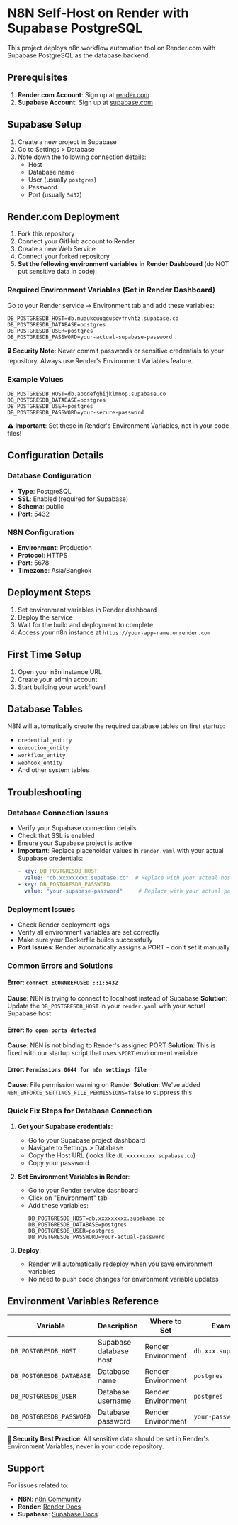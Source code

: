 # N8N Self-Host on Render with Supabase PostgreSQL

This project deploys n8n workflow automation tool on Render.com with Supabase PostgreSQL as the database backend.

## Prerequisites

1. **Render.com Account**: Sign up at [render.com](https://render.com)
2. **Supabase Account**: Sign up at [supabase.com](https://supabase.com)

## Supabase Setup

1. Create a new project in Supabase
2. Go to Settings > Database
3. Note down the following connection details:
   - Host
   - Database name
   - User (usually `postgres`)
   - Password
   - Port (usually `5432`)

## Render.com Deployment

1. Fork this repository
2. Connect your GitHub account to Render
3. Create a new Web Service
4. Connect your forked repository
5. **Set the following environment variables in Render Dashboard** (do NOT put sensitive data in code):

### Required Environment Variables (Set in Render Dashboard)

Go to your Render service → Environment tab and add these variables:

```
DB_POSTGRESDB_HOST=db.muaukcuuqquscvfnvhtz.supabase.co
DB_POSTGRESDB_DATABASE=postgres
DB_POSTGRESDB_USER=postgres
DB_POSTGRESDB_PASSWORD=your-actual-supabase-password
```

**🔒 Security Note**: Never commit passwords or sensitive credentials to your repository. Always use Render's Environment Variables feature.

### Example Values
```
DB_POSTGRESDB_HOST=db.abcdefghijklmnop.supabase.co
DB_POSTGRESDB_DATABASE=postgres
DB_POSTGRESDB_USER=postgres
DB_POSTGRESDB_PASSWORD=your-secure-password
```

**⚠️ Important**: Set these in Render's Environment Variables, not in your code files!

## Configuration Details

### Database Configuration
- **Type**: PostgreSQL
- **SSL**: Enabled (required for Supabase)
- **Schema**: public
- **Port**: 5432

### N8N Configuration
- **Environment**: Production
- **Protocol**: HTTPS
- **Port**: 5678
- **Timezone**: Asia/Bangkok

## Deployment Steps

1. Set environment variables in Render dashboard
2. Deploy the service
3. Wait for the build and deployment to complete
4. Access your n8n instance at `https://your-app-name.onrender.com`

## First Time Setup

1. Open your n8n instance URL
2. Create your admin account
3. Start building your workflows!

## Database Tables

N8N will automatically create the required database tables on first startup:
- `credential_entity`
- `execution_entity` 
- `workflow_entity`
- `webhook_entity`
- And other system tables

## Troubleshooting

### Database Connection Issues
- Verify your Supabase connection details
- Check that SSL is enabled
- Ensure your Supabase project is active
- **Important**: Replace placeholder values in `render.yaml` with your actual Supabase credentials:
  ```yaml
  - key: DB_POSTGRESDB_HOST
    value: "db.xxxxxxxxx.supabase.co"  # Replace with your actual host
  - key: DB_POSTGRESDB_PASSWORD
    value: "your-supabase-password"     # Replace with your actual password
  ```

### Deployment Issues
- Check Render deployment logs
- Verify all environment variables are set correctly
- Make sure your Dockerfile builds successfully
- **Port Issues**: Render automatically assigns a PORT - don't set it manually

### Common Errors and Solutions

#### Error: `connect ECONNREFUSED ::1:5432`
**Cause**: N8N is trying to connect to localhost instead of Supabase
**Solution**: Update the `DB_POSTGRESDB_HOST` in your `render.yaml` with your actual Supabase host

#### Error: `No open ports detected`
**Cause**: N8N is not binding to Render's assigned PORT
**Solution**: This is fixed with our startup script that uses `$PORT` environment variable

#### Error: `Permissions 0644 for n8n settings file`
**Cause**: File permission warning on Render
**Solution**: We've added `N8N_ENFORCE_SETTINGS_FILE_PERMISSIONS=false` to suppress this

### Quick Fix Steps for Database Connection

1. **Get your Supabase credentials**:
   - Go to your Supabase project dashboard
   - Navigate to Settings > Database
   - Copy the Host URL (looks like `db.xxxxxxxxx.supabase.co`)
   - Copy your password

2. **Set Environment Variables in Render**:
   - Go to your Render service dashboard
   - Click on "Environment" tab
   - Add these variables:
     ```
     DB_POSTGRESDB_HOST=db.xxxxxxxxx.supabase.co
     DB_POSTGRESDB_DATABASE=postgres
     DB_POSTGRESDB_USER=postgres
     DB_POSTGRESDB_PASSWORD=your-actual-password
     ```

3. **Deploy**:
   - Render will automatically redeploy when you save environment variables
   - No need to push code changes for environment variable updates

## Environment Variables Reference

| Variable | Description | Where to Set | Example |
|----------|-------------|--------------|---------|
| `DB_POSTGRESDB_HOST` | Supabase database host | Render Environment | `db.xxx.supabase.co` |
| `DB_POSTGRESDB_DATABASE` | Database name | Render Environment | `postgres` |
| `DB_POSTGRESDB_USER` | Database username | Render Environment | `postgres` |
| `DB_POSTGRESDB_PASSWORD` | Database password | Render Environment | `your-password` |

**🔐 Security Best Practice**: All sensitive data should be set in Render's Environment Variables, never in your code repository.

## Support

For issues related to:
- **N8N**: [n8n Community](https://community.n8n.io/)
- **Render**: [Render Docs](https://render.com/docs)
- **Supabase**: [Supabase Docs](https://supabase.com/docs)

